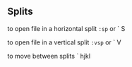 ## Splits

to open file in a horizontal split `:sp` or `<CTRL-W> S

to open file in a vertical split `:vsp` or `<CTRL-W> V
  
to move between splits `<CTRL-W> hjkl

